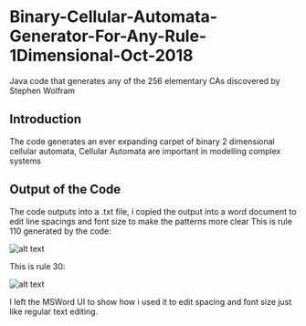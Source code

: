 # Binary-Cellular-Automata-Generator-For-Any-Rule-1Dimensional-Oct-2018
Java code that generates any of the 256 elementary CAs discovered by Stephen Wolfram

## Introduction
The code generates an ever expanding carpet of binary 2 dimensional cellular automata, Cellular Automata are important in modelling complex systems

## Output of the Code

The code outputs into a .txt file, i copied the output into a word document to edit line spacings and font size to make the patterns more clear
This is rule 110 generated by the code:

![alt text](https://raw.githubusercontent.com/Attaras/Binary-Cellular-Automata-Generator-For-Any-Rule-1Dimensional-Oct-2018/master/Rule%20110.png)

This is rule 30:

![alt text](https://raw.githubusercontent.com/Attaras/Binary-Cellular-Automata-Generator-For-Any-Rule-1Dimensional-Oct-2018/master/Rule%2030.png)

I left the MSWord UI to show how i used it to edit spacing and font size just like regular text editing.

